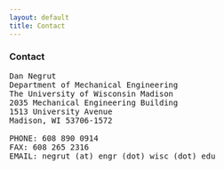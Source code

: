 ```yaml
---
layout: default
title: Contact
---
```


### Contact

<pre>Dan Negrut
Department of Mechanical Engineering
The University of Wisconsin Madison
2035 Mechanical Engineering Building
1513 University Avenue
Madison, WI 53706-1572

PHONE: 608 890 0914
FAX: 608 265 2316
EMAIL: negrut (at) engr (dot) wisc (dot) edu</pre>
